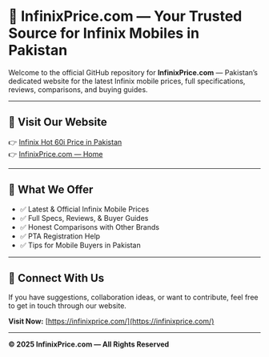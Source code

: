 # 📱 InfinixPrice.com — Your Trusted Source for Infinix Mobiles in Pakistan

Welcome to the official GitHub repository for **InfinixPrice.com** — Pakistan’s dedicated website for the latest Infinix mobile prices, full specifications, reviews, comparisons, and buying guides.

---

## 🔗 Visit Our Website

👉 [Infinix Hot 60i Price in Pakistan](https://infinixprice.com/infinix-hot-60i-price-in-pakistan/)  
👉 [InfinixPrice.com — Home](https://infinixprice.com/)

---

## 📌 What We Offer

- ✅ Latest & Official Infinix Mobile Prices
- ✅ Full Specs, Reviews, & Buyer Guides
- ✅ Honest Comparisons with Other Brands
- ✅ PTA Registration Help
- ✅ Tips for Mobile Buyers in Pakistan

---

## 🤝 Connect With Us

If you have suggestions, collaboration ideas, or want to contribute, feel free to get in touch through our website.

**Visit Now:** [https://infinixprice.com/](https://infinixprice.com/)

---

**© 2025 InfinixPrice.com — All Rights Reserved**
